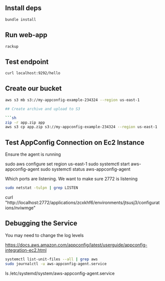 ## Install deps

```sh
bundle install
```

## Run web-app

```sh
rackup
```

## Test endpoint

```sh
curl localhost:9292/hello
```

## Create our bucket

```sh
aws s3 mb s3://my-appconfig-example-234324 --region us-east-1

## Create archive and upload to S3

```sh
zip -r app.zip app
aws s3 cp app.zip s3://my-appconfig-example-234324 --region us-east-1
```


## Test AppConfig Connection on Ec2 Instance


Ensure the agent is running

sudo aws configure set region us-east-1
sudo systemctl start aws-appconfig-agent
sudo systemctl status aws-appconfig-agent


Which ports are listening. We want to make sure 2772 is listening

```sh
sudo netstat -tulpn | grep LISTEN
```

curl "http://localhost:2772/applications/zcxkhf6/environments/jtsusj3/configurations/nviwmge"

## Debugging the Service

You may need to change the log levels

https://docs.aws.amazon.com/appconfig/latest/userguide/appconfig-integration-ec2.html

```sh
systemctl list-unit-files --all | grep aws
sudo journalctl -u aws-appconfig-agent.service
```

ls /etc/systemd/system/aws-appconfig-agent.service